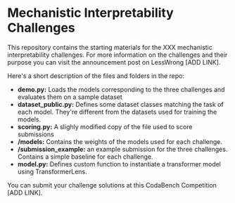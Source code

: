 # Mechanistic Interpretability Challenges

This repository contains the starting materials for the XXX mechanistic interpretability challenges. For more information on the challenges and their purpose you can visit the announcement post on LessWrong [ADD LINK].  

Here's a short description of the files and folders in the repo:  
* **demo.py:** Loads the models corresponding to the three challenges and evaluates them on a sample dataset
* **dataset_public.py:** Defines some dataset classes matching the task of each model. They're different from the datasets used for training the models. 
* **scoring.py:** A slighly modified copy of the file used to score submissions
* **/models:** Contains the weights of the models used for each challenge.
* **/submission_example:** an example submission for the three challenges. Contains a simple baseline for each challenge.  
* **model.py:** Defines custom function to instantiate a transformer model using TransformerLens.  

You can submit your challenge solutions at this CodaBench Competition [ADD LINK]. 
